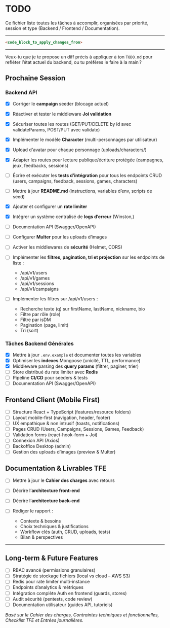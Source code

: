 # TODO

Ce fichier liste toutes les tâches à accomplir, organisées par priorité, session et type (Backend / Frontend / Documentation).

---



```markdown
<code_block_to_apply_changes_from>
```

---



Veux-tu que je te propose un diff précis à appliquer à ton `TODO.md` pour refléter l’état actuel du backend, ou tu préfères le faire à la main ?

## Prochaine Session

### Backend API

* [x] Corriger le **campaign** seeder (blocage actuel)
* [x] Réactiver et tester le middleware **Joi validation**
* [x] Sécuriser toutes les routes (GET/PUT/DELETE by id avec validateParams, POST/PUT avec validate)
* [x] Implémenter le modèle **Character** (multi-personnages par utilisateur)
* [x] Upload d'avatar pour chaque personnage (uploads/characters/)
* [x] Adapter les routes pour lecture publique/écriture protégée (campagnes, jeux, feedbacks, sessions)
* [ ] Écrire et exécuter les **tests d’intégration** pour tous les endpoints CRUD (users, campaigns, feedback, sessions, games, characters)
* [ ] Mettre à jour **README.md** (instructions, variables d’env, scripts de seed)
* [x] Ajouter et configurer un **rate limiter** 
* [x] Intégrer un système centralisé de **logs d’erreur** (Winston,)
* [ ] Documentation API (Swagger/OpenAPI)
* [ ] Configurer **Multer** pour les uploads d’images
* [ ] Activer les middlewares de **sécurité** (Helmet, CORS)

* [ ] Implémenter les **filtres, pagination, tri et projection** sur les endpoints de liste :
  * /api/v1/users
  * /api/v1/games
  * /api/v1/sessions
  * /api/v1/campaigns

* [ ] Implémenter les filtres sur /api/v1/users :
    * Recherche texte (q) sur firstName, lastName, nickname, bio
    * Filtre par rôle (role)
    * Filtre par isDM
    * Pagination (page, limit)
    * Tri (sort)


### Tâches Backend Générales

* [x] Mettre à jour `.env.example` et documenter toutes les variables
* [x] Optimiser les **indexes** Mongoose (unicité, TTL, performance)
* [x] Middleware parsing des **query params** (filtrer, paginer, trier)
* [ ] Store distribué du rate limiter avec **Redis**
* [ ] Pipeline **CI/CD** pour seeders & tests
* [ ] Documentation API (Swagger/OpenAPI)

## Frontend Client (Mobile First)

* [ ] Structure React + TypeScript (features/resource folders)
* [ ] Layout mobile-first (navigation, header, footer)
* [ ] UX empathique & non intrusif (toasts, notifications)
* [ ] Pages CRUD (Users, Campaigns, Sessions, Games, Feedback)
* [ ] Validation forms (react-hook-form + Joi)
* [ ] Connexion API (Axios)
* [ ] Backoffice Desktop (admin)
* [ ] Gestion des uploads d’images (preview & Multer)

## Documentation & Livrables TFE

* [ ] Mettre à jour le **Cahier des charges** avec retours
* [ ] Décrire l’**architecture front-end**
* [ ] Décrire l’**architecture back-end**
* [ ] Rédiger le rapport :

  * Contexte & besoins
  * Choix techniques & justifications
  * Workflow clés (auth, CRUD, uploads, tests)
  * Bilan & perspectives

---

## Long-term & Future Features

* [ ] RBAC avancé (permissions granulaires)
* [ ] Stratégie de stockage fichiers (local vs cloud – AWS S3)
* [ ] Redis pour rate limiter multi-instance
* [ ] Endpoints d’analytics & métriques
* [ ] Intégration complète Auth en frontend (guards, stores)
* [ ] Audit sécurité (pentests, code review)
* [ ] Documentation utilisateur (guides API, tutoriels)

*Basé sur le Cahier des charges, Contraintes techniques et fonctionnelles, Checklist TFE et Entrées journalières.*
